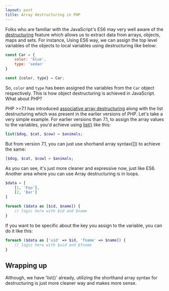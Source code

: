 ```yaml
---
layout: post
title: Array destructuring in PHP
---
```


Folks who are familiar with the JavaScript's ES6 may very well aware of the [destructuring](https://developer.mozilla.org/en-US/docs/Web/JavaScript/Reference/Operators/Destructuring_assignment) feature which allows us to extract data from arrays, objects, maps and sets. For instance, Using ES6 way, we can assign the top level variables of the objects to local variables using destructuring like below:

```js
const Car = {
    color: 'blue',
    type: 'sedan'
}

const {color, type} = Car;
```

So, `color` and `type` has been assigned the variables from the `Car` object respectively. This is how object destructuring is achieved in JavaScript. What about PHP? 

PHP >=7.1 has introduced [associative array destructuring](http://php.net/manual/en/migration71.new-features.php#migration71.new-features.symmetric-array-destructuring) along with the list destructuring which was present in the earlier versions of PHP. Let's take a very simple example. For earlier versions than 7.1, to assign the array values to the variables, you'd achieve using [list()](http://php.net/manual/en/function.list.php) like this:

```php
list($dog, $cat, $cow) = $animals;
```

But from version 7.1, you can just use shorhand array syntax([]) to achieve the same:

```php
[$dog, $cat, $cow] = $animals;
```

As you can see, it's just more cleaner and expressive now, just like ES6. Another area where you can use Array destructuring is in loops.

```php
$data = [
    [1, 'Foo'],
    [2, 'Bar']
]

foreach ($data as [$id, $name]) {
    // logic here with $id and $name
}
```

If you want to be specific about the key you assign to the variable, you can do it like this:

```php
foreach ($data as ['uid' => $id, 'fname' => $name]) {
    // logic here with $uid and $fname
}
```

## Wrapping up

Although, we have 'list()' already, utilizing the shorthand array syntax for destructuring is just more cleaner way and makes more sense.
